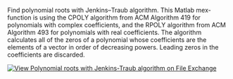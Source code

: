 Find polynomial roots with Jenkins–Traub algorithm. This Matlab mex-function is using the CPOLY algorithm from ACM Algorithm 419 for polynomials with complex coefficients, and the RPOLY algorithm from ACM Algorithm 493 for polynomials with real coefficients. The algorithm calculates all of the zeros of a polynomial whose coefficients are the elements of a vector in order of decreasing powers. Leading zeros in the coefficients are discarded.

[![View Polynomial roots with Jenkins-Traub algorithm on File Exchange](https://www.mathworks.com/matlabcentral/images/matlab-file-exchange.svg)](https://www.mathworks.com/matlabcentral/fileexchange/50462-polynomial-roots-with-jenkins-traub-algorithm)
